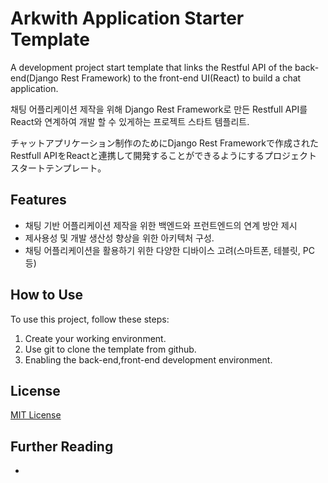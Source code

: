 # Arkwith Application Starter Template

A development project start template that links the Restful API of the back-end(Django Rest Framework) to the front-end UI(React) to build a chat application.

채팅 어플리케이션 제작을 위해 Django Rest Framework로 만든 Restfull API를 React와 연계하여 개발 할 수 있게하는 프로젝트 스타트 템플리트.

チャットアプリケーション制作のためにDjango Rest Frameworkで作成されたRestfull APIをReactと連携して開発することができるようにするプロジェクトスタートテンプレート。

## Features

- 채팅 기반 어플리케이션 제작을 위한 백엔드와 프런트엔드의 연계 방안 제시
- 제사용성 및 개발 생산성 향상을 위한 아키텍처 구성.
- 채팅 어플리케이션을 활용하기 위한 다양한 디바이스 고려(스마트폰, 테블릿, PC등)

## How to Use

To use this project, follow these steps:

1. Create your working environment.
2. Use git to clone the template from github.
3. Enabling the back-end,front-end development environment. 


## License

[MIT License][MIT]

[MIT]: ./LICENSE "Mit License"

## Further Reading

- 
